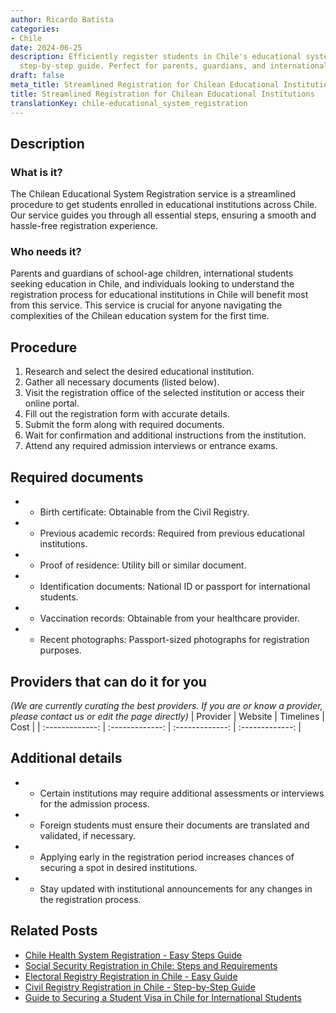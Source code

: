 ```yaml
---
author: Ricardo Batista
categories:
- Chile
date: 2024-06-25
description: Efficiently register students in Chile's educational system with our
  step-by-step guide. Perfect for parents, guardians, and international students.
draft: false
meta_title: Streamlined Registration for Chilean Educational Institutions
title: Streamlined Registration for Chilean Educational Institutions
translationKey: chile-educational_system_registration
---
```



## Description
### What is it?
The Chilean Educational System Registration service is a streamlined procedure to get students enrolled in educational institutions across Chile. Our service guides you through all essential steps, ensuring a smooth and hassle-free registration experience.

### Who needs it?
Parents and guardians of school-age children, international students seeking education in Chile, and individuals looking to understand the registration process for educational institutions in Chile will benefit most from this service. This service is crucial for anyone navigating the complexities of the Chilean education system for the first time.

## Procedure

1. Research and select the desired educational institution.
2. Gather all necessary documents (listed below).
3. Visit the registration office of the selected institution or access their online portal.
4. Fill out the registration form with accurate details.
5. Submit the form along with required documents.
6. Wait for confirmation and additional instructions from the institution.
7. Attend any required admission interviews or entrance exams.


## Required documents

- * Birth certificate: Obtainable from the Civil Registry.
- * Previous academic records: Required from previous educational institutions.
- * Proof of residence: Utility bill or similar document.
- * Identification documents: National ID or passport for international students.
- * Vaccination records: Obtainable from your healthcare provider.
- * Recent photographs: Passport-sized photographs for registration purposes.


## Providers that can do it for you
_(We are currently curating the best providers. If you are or know a provider, please contact us or edit the page directly)_
| Provider        |     Website     |     Timelines    |       Cost      |
| :-------------: | :-------------: |  :-------------: | :-------------: |

## Additional details

- * Certain institutions may require additional assessments or interviews for the admission process.
- * Foreign students must ensure their documents are translated and validated, if necessary.
- * Applying early in the registration period increases chances of securing a spot in desired institutions.
- * Stay updated with institutional announcements for any changes in the registration process.




## Related Posts

- [Chile Health System Registration - Easy Steps Guide](https://tramitit.com/guides/chile/health_system_registration/)
- [Social Security Registration in Chile: Steps and Requirements](https://tramitit.com/guides/chile/social_security_registration/)
- [Electoral Registry Registration in Chile - Easy Guide](https://tramitit.com/guides/chile/electoral_registry_registration/)
- [Civil Registry Registration in Chile - Step-by-Step Guide](https://tramitit.com/guides/chile/civil_registry_registration/)
- [Guide to Securing a Student Visa in Chile for International Students](https://tramitit.com/guides/chile/student_visa_request/)